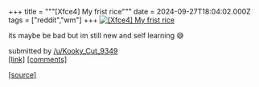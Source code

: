 +++
title = """[Xfce4] My frist rice"""
date = 2024-09-27T18:04:02.000Z
tags = ["reddit","wm"]
+++
[![[Xfce4] My frist rice](https://b.thumbs.redditmedia.com/TMyl4t54eCyroTPgcsnk32oWpnn-ymHi9Kdco9sDT2Y.jpg "[Xfce4] My frist rice")](https://www.reddit.com/r/unixporn/comments/1fqu145/xfce4_my_frist_rice/)

its maybe be bad but im still new and self learning 😅

submitted by [/u/Kooky\_Cut\_9349](https://www.reddit.com/user/Kooky_Cut_9349)  
[\[link\]](https://www.reddit.com/gallery/1fqu145) [\[comments\]](https://www.reddit.com/r/unixporn/comments/1fqu145/xfce4_my_frist_rice/)

[[source]](https://www.reddit.com/r/unixporn/comments/1fqu145/xfce4_my_frist_rice/)
